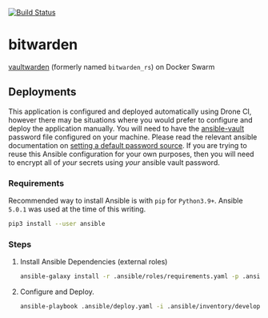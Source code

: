 [![Build Status](https://drone.kiwi-labs.net/api/badges/Diesel-Net/bitwarden/status.svg)](https://drone.kiwi-labs.net/Diesel-Net/bitwarden)

# bitwarden
[vaultwarden](https://github.com/dani-garcia/vaultwarden) (formerly named `bitwarden_rs`) on Docker Swarm


## Deployments
This application is configured and deployed automatically using Drone CI, however there may be situations where you would prefer to configure and deploy the application manually. You will need to have the [ansible-vault](https://docs.ansible.com/ansible/latest/user_guide/vault.html#encrypting-content-with-ansible-vault) password file configured on your machine. Please read the relevant ansible documentation on [setting a default password source](https://docs.ansible.com/ansible/latest/user_guide/vault.html#setting-a-default-password-source). If you are trying to reuse this Ansible configuration for your own purposes, then you will need to encrypt all of _your_ secrets using _your_ ansible vault password.

### Requirements
Recommended way to install Ansible is with `pip` for `Python3.9+`. Ansible `5.0.1` was used at the time of this writing.
```bash
pip3 install --user ansible
```

### Steps
1. Install Ansible Dependencies (external roles)
   ```bash
   ansible-galaxy install -r .ansible/roles/requirements.yaml -p .ansible/roles --force
   ```
2. Configure and Deploy. 
   ```bash
   ansible-playbook .ansible/deploy.yaml -i .ansible/inventory/development
   ```

